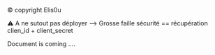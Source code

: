 &copy; copyright Elis0u

⚠️ A ne sutout pas déployer --> Grosse faille sécurité == récupération clien_id + client_secret

Document is coming ....
